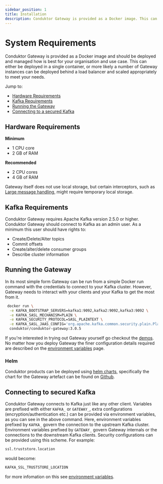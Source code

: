 ```yaml
---
sidebar_position: 1
title: Installation
description: Conduktor Gateway is provided as a Docker image. This can be deployed however you wish within your environment.
---
```


# System Requirements

Conduktor Gateway is provided as a Docker image and should be deployed and managed how is best for your organisation and use case. This can either be deployed in a single container, or more likely a number of Gateway instances can be deployed behind a load balancer and scaled appropriately to meet your needs.

Jump to:

- [Hardware Requirements](#hardware-requirements)
- [Kafka Requirements](#kafka-requirements)
- [Running the Gateway](#running-the-gateway)
- [Connecting to a secured Kafka](#connecting-to-secured-kafka)

## Hardware Requirements

**Minimum**

- 1 CPU core
- 2 GB of RAM

**Recommended**

- 2 CPU cores
- 4 GB of RAM

Gateway itself does not use local storage, but certain interceptors, such as [Large message handling](/gateway/interceptors/optimize/large-message-and-batch-handling), might require temporary local storage.

## Kafka Requirements

Conduktor Gateway requires Apache Kafka version 2.5.0 or higher. Conduktor Gateway should connect to Kafka as an admin user. As a minimum this user should have rights to:

- Create/Delete/Alter topics
- Commit offsets
- Create/alter/delete consumer groups
- Describe cluster information

## Running the Gateway
In its most simple form Gateway can be run from a simple Docker run command with the credentials to connect to your Kafka cluster. However, Gateway needs to interact with your clients and your Kafka to get the most from it.

```bash
 docker run \
  -e KAFKA_BOOTSTRAP_SERVERS=kafka1:9092,kafka2:9092,kafka3:9092 \
  -e KAFKA_SASL_MECHANISM=PLAIN \
  -e KAFKA_SECURITY_PROTOCOL=SASL_PLAINTEXT \
  -e KAFKA_SASL_JAAS_CONFIG='org.apache.kafka.common.security.plain.PlainLoginModule required username="admin" password="admin-secret";' \
  conduktor/conduktor-gateway:3.0.5
```

If you're interested in trying out Gateway yourself go checkout the [demos](https://github.com/conduktor/conduktor-gateway-demos).
No matter how you deploy Gateway the finer configuration details required are described on the [environment variables](/gateway/configuration/env-variables/) page.

### Helm
Conduktor products can be deployed using [helm charts](https://helm.conduktor.io), specifically the chart for the Gateway artefact can be found on [Github](https://github.com/conduktor/conduktor-public-charts/blob/main/charts/gateway/README.md).

## Connecting to secured Kafka

Conduktor Gateway connects to Kafka just like any other client. Variables are prefixed with either `KAFKA_` or `GATEWAY_`, extra configurations (encryption/authentication etc.) can be provided via environment variables, as you can see in the above command. 
Here, environment variables prefixed by `KAFKA_` govern the connection to the upstream Kafka cluster.
Environment variables prefixed by `GATEWAY_` govern Gateway internals or the connections to the downstream Kafka clients.
Security configurations can be provided using this scheme. For example:

```bash
ssl.truststore.location
```

would become:

```bash
KAFKA_SSL_TRUSTSTORE_LOCATION
```

for more infomation on this see [environment variables](/gateway/configuration/env-variables/).
